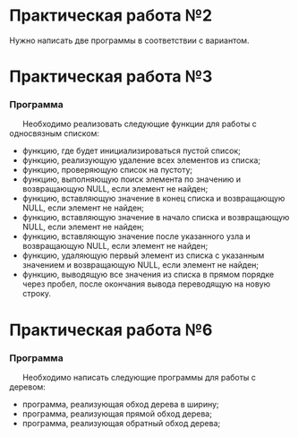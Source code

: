 # Практическая работа №2

Нужно написать две программы в соответствии с вариантом.

# Практическая работа №3

### Программа
&nbsp;&nbsp;&nbsp;&nbsp;&nbsp; Необходимо реализовать следующие функции для работы с односвязным списком:
- функцию, где будет инициализироваться пустой список;
- функцию, реализующую удаление всех элементов из списка;
- функцию, проверяющую список на пустоту;
- функцию, выполняющую поиск элемента по значению и возвращающую NULL, если элемент не найден;
- функцию, вставляющую значение в конец списка и возвращающую NULL, если элемент не найден;
- функцию, вставляющую значение в начало списка и возвращающую NULL, если элемент не найден;
- функцию, вставляющую значение после указанного узла и возвращающую NULL, если элемент не найден;
- функцию, удаляющую первый элемент из списка с указанным значением и возвращающую NULL, если элемент не найден;
- функцию, выводящую все значения из списка в прямом порядке через пробел, после окончания вывода переводящую на новую строку.

# Практическая работа №6

### Программа
&nbsp;&nbsp;&nbsp;&nbsp;&nbsp; Необходимо написать следующие программы для работы с деревом:
- программа, реализующая обход дерева в ширину;
- программа, реализующая прямой обход дерева;
- программа, реализующая обратный обход дерева;
